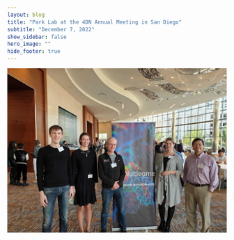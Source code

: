 ```yaml
---
layout: blog
title: "Park Lab at the 4DN Annual Meeting in San Diego"
subtitle: "December 7, 2022"
show_sidebar: false
hero_image: ""
hide_footer: true
---
```


![Image](/img/news-images/20221207_144255_1_01.jpg)

